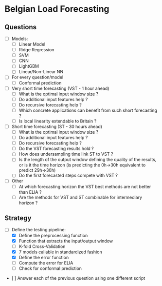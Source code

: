 # Belgian Load Forecasting

## Questions
- [ ] Models:
    - [ ] Linear Model
    - [ ] Ridge Regression
    - [ ] SVM
    - [ ] CNN
    - [ ] LightGBM
    - [ ] Linear/Non-Linear NN
- [ ] For every question/model
    - [ ] Conformal prediction

- [ ] Very short time forecasting (VST - 1 hour ahead)
    - [ ] What is the optimal input window size ?
    - [ ] Do additional input features help ?
    - [ ] Do recursive forecasting help ?
    - [ ] Which concrete applications can benefit from such short forecasting ?
    - [ ] Is local linearity extendable to Britain ?
- [ ] Short time forecasting (ST - 30 hours ahead)
    - [ ] What is the optimal input window size ?
    - [ ] Do additional input features help ?
    - [ ] Do recursive forecasting help ?
    - [ ] Do the VST forecasting results hold ?
    - [ ] How does undersampling time link ST to VST ?
    - [ ] Is the length of the output window defining the quality of the results, or is it the time horizon (is predicting the 0h->30h equivalent to predict 29h->30h)
    - [ ] Do the first forecasted steps compete with VST ?
- [ ] Other
    - [ ] At which forecasting horizon the VST best methods are not better than ELIA ?
    - [ ] Are the methods for VST and ST combinable for intermediary horizon ?

## Strategy
- [ ] Define the testing pipeline:
    - [x] Define the preprocessing function
    - [x] Function that extracts the input/output window
    - [ ] K-fold Cross-Validation
    - [x] 7 models callable in standardized fashion
    - [x] Define the error function
    - [ ] Compute the error for ELIA
    - [ ] Check for conformal prediction
- [ ] Answer each of the previous question using one different script